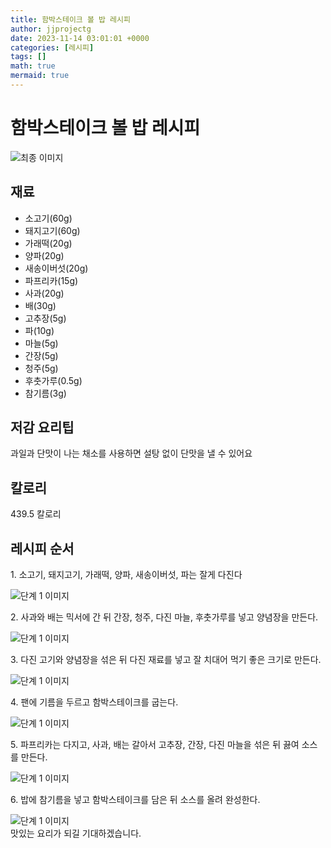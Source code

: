 ```yaml
---
title: 함박스테이크 볼 밥 레시피
author: jjprojectg
date: 2023-11-14 03:01:01 +0000
categories: [레시피]
tags: []
math: true
mermaid: true
---
```

<meta name="og:type" content="website"/>
<meta charset="UTF-8"/>
<div class="header">
  <h1>함박스테이크 볼 밥 레시피</h1>
</div>

<div class="container my-4">
  <div class="row">
    <div class="col-12 col-md-6">
      <div class="recipe-image">
        <img src="http://www.foodsafetykorea.go.kr/uploadimg/cook/10_01062_2.png" class="step-image" alt="최종 이미지"/>
      </div>
    </div>
    <div class="col-12 col-md-6">
      <div class="ingredients">
        <h2>재료</h2>
        <ul class="card">
          <li> 소고기(60g) </li>
          <li>  돼지고기(60g) </li>
          <li>  가래떡(20g) </li>
          <li> 양파(20g) </li>
          <li>  새송이버섯(20g) </li>
          <li> 파프리카(15g) </li>
          <li>  사과(20g) </li>
          <li>  배(30g) </li>
          <li> 고추장(5g) </li>
          <li>  파(10g) </li>
          <li>  마늘(5g) </li>
          <li>  간장(5g) </li>
          <li> 청주(5g) </li>
          <li>  후춧가루(0.5g) </li>
          <li>  참기름(3g) </li>
</ul>
      </div>
    </div>
    <div class="col-12 col-md-6">
      <div class="ingredients">
        <h2>저감 요리팁</h2>
        <div class="card"> 
          <p>
            과일과 단맛이 나는 채소를 사용하면 설탕 없이 단맛을 낼 수 있어요
          </p>
        </div>
      </div>
      <div class="ingredients">
        <h2>칼로리</h2>
        <div class="card"> 
          <p>
            439.5 칼로리
          </p>
        </div>
      </div>
    </div>
  </div>

  <h2 class="my-4">레시피 순서</h2>
  <div class="card recipe-card">
    <div class="card-body recipe-step">
      <p class="card-text step-description">1. 소고기, 돼지고기, 가래떡, 양파,
새송이버섯, 파는 잘게 다진다</p>
      <img src="http://www.foodsafetykorea.go.kr/uploadimg/cook/20_01062_1.JPG" alt="단계 1 이미지" class="step-image"/>
    </div>
  </div>
  <div class="card recipe-card">
    <div class="card-body recipe-step">
      <p class="card-text step-description">2. 사과와 배는 믹서에 간 뒤 간장,
청주, 다진 마늘, 후춧가루를 넣고
양념장을 만든다.</p>
      <img src="http://www.foodsafetykorea.go.kr/uploadimg/cook/20_01062_2.JPG" alt="단계 1 이미지" class="step-image"/>
    </div>
  </div>
  <div class="card recipe-card">
    <div class="card-body recipe-step">
      <p class="card-text step-description">3. 다진 고기와 양념장을 섞은 뒤
다진 재료를 넣고 잘 치대어 먹기
좋은 크기로 만든다.</p>
      <img src="http://www.foodsafetykorea.go.kr/uploadimg/cook/20_01062_3.JPG" alt="단계 1 이미지" class="step-image"/>
    </div>
  </div>
  <div class="card recipe-card">
    <div class="card-body recipe-step">
      <p class="card-text step-description">4. 팬에 기름을 두르고
함박스테이크를 굽는다.</p>
      <img src="http://www.foodsafetykorea.go.kr/uploadimg/cook/20_01062_4.JPG" alt="단계 1 이미지" class="step-image"/>
    </div>
  </div>
  <div class="card recipe-card">
    <div class="card-body recipe-step">
      <p class="card-text step-description">5. 파프리카는 다지고, 사과, 배는
갈아서 고추장, 간장, 다진 마늘을
섞은 뒤 끓여 소스를 만든다.</p>
      <img src="http://www.foodsafetykorea.go.kr/uploadimg/cook/20_01062_5.JPG" alt="단계 1 이미지" class="step-image"/>
    </div>
  </div>
  <div class="card recipe-card">
    <div class="card-body recipe-step">
      <p class="card-text step-description">6. 밥에 참기름을 넣고
함박스테이크를 담은 뒤 소스를
올려 완성한다.</p>
      <img src="http://www.foodsafetykorea.go.kr/uploadimg/cook/20_01062_6.JPG" alt="단계 1 이미지" class="step-image"/>
    </div>
  </div>

</div>
맛있는 요리가 되길 기대하겠습니다.
